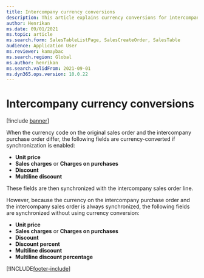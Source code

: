```yaml
---
title: Intercompany currency conversions
description: This article explains currency conversions for intercompany transactions
author: Henrikan
ms.date: 09/01/2021
ms.topic: article
ms.search.form: SalesTableListPage, SalesCreateOrder, SalesTable
audience: Application User
ms.reviewer: kamaybac
ms.search.region: Global
ms.author: henrikan
ms.search.validFrom: 2021-09-01
ms.dyn365.ops.version: 10.0.22
---
```


# Intercompany currency conversions

[!include [banner](../../includes/banner.md)]

When the currency code on the original sales order and the intercompany purchase order differ, the following fields are currency-converted if synchronization is enabled:

- **Unit price**
- **Sales charges** or **Charges on purchases**
- **Discount**
- **Multiline discount**

These fields are then synchronized with the intercompany sales order line.

However, because the currency on the intercompany purchase order and the intercompany sales order is always synchronized, the following fields are synchronized without using currency conversion:

- **Unit price**
- **Sales charges** or **Charges on purchases**
- **Discount**
- **Discount percent**
- **Multiline discount**
- **Multiline discount percentage**

[!INCLUDE[footer-include](../../includes/footer-banner.md)]
